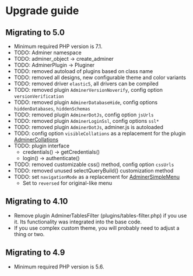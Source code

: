 Upgrade guide
=============

Migrating to 5.0
----------------

- Minimum required PHP version is 7.1.
- TODO: Adminer namespace
- TODO: adminer_object -> create_adminer
- TODO: AdminerPlugin -> Pluginer
- TODO: removed autoload of plugins based on class name 
- TODO: removed all designs, new configurable theme and color variants
- TODO: removed driver `elastic5`, all drivers can be compiled
- TODO: removed plugin `AdminerVersionNoverify`, config option `versionVerification`
- TODO: removed plugin `AdminerDatabaseHide`, config options `hiddenDatabases`, `hiddenSchemas`
- TODO: removed plugin `AdminerDotJs`, config option `jsUrls`
- TODO: removed plugin `AdminerLoginSsl`, config options `ssl*`
- TODO: removed plugin `AdminerDotJs`, adminer.js is autoloaded
- TODO: config option `visibleCollations` as a replacement for the plugin [AdminerCollations](https://github.com/pematon/adminer-plugins#adminercollations)
- TODO: plugin interface
    - credentials() -> getCredentials()
    - login() -> authenticate()
- TODO: removed customizable css() method, config option `cssUrls`
- TODO: removed unused selectQueryBuild() customization method
- TODO: set `navigationMode` as a replacement for [AdminerSimpleMenu](https://github.com/pematon/adminer-plugins?tab=readme-ov-file#adminersimplemenu)
    - Set to `reversed` for original-like menu

Migrating to 4.10
-----------------

- Remove plugin AdminerTablesFilter (plugins/tables-filter.php) if you use it. Its functionality was integrated into the
  base code.
- If you use complex custom theme, you will probably need to adjust a thing or two.

Migrating to 4.9
----------------

- Minimum required PHP version is 5.6.
